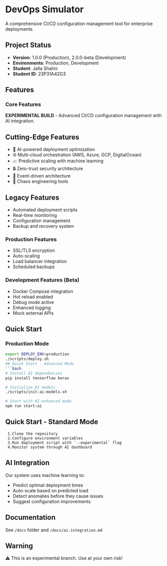 # DevOps Simulator

A comprehensive CI/CD configuration management tool for enterprise deployments.

## Project Status
- **Version**: 1.0.0 (Production), 2.0.0-beta (Development)
- **Environments**: Production, Development 
- **Student**: Jalla Shalini  
- **Student ID**: 23P31A42G3  

## Features

### Core Features

**EXPERIMENTAL BUILD** - Advanced CI/CD configuration management with AI integration.

## Cutting-Edge Features

- 🤖 AI-powered deployment optimization  
- 🌐 Multi-cloud orchestration (AWS, Azure, GCP, DigitalOcean)  
- 📈 Predictive scaling with machine learning  
- 🔒 Zero-trust security architecture  
- 🌊 Event-driven architecture  
- 🎯 Chaos engineering tools  

## Legacy Features

  - Automated deployment scripts
  - Real-time monitoring
  - Configuration management
  - Backup and recovery system

### Production Features

- SSL/TLS encryption  
- Auto-scaling  
- Load balancer integration  
- Scheduled backups 

### Development Features (Beta)

- Docker Compose integration  
- Hot reload enabled  
- Debug mode active  
- Enhanced logging  
- Mock external APIs

## Quick Start

### Production Mode

```bash
export DEPLOY_ENV=production
./scripts/deploy.sh
## Quick Start - Advanced Mode
```bash
# Install AI dependencies
pip install tensorflow keras

# Initialize AI models
./scripts/init-ai-models.sh

# Start with AI-enhanced mode
npm run start:ai
```

## Quick Start - Standard Mode

     1.Clone the repository
     2.Configure environment variables
     3.Run deployment script with `--experimental` flag
     4.Monitor system through AI dashboard

## AI Integration

Our system uses machine learning to:

   - Predict optimal deployment times
   - Auto-scale based on predicted load
   - Detect anomalies before they cause issues
   - Suggest configuration improvements

## Documentation

See `/docs` folder and `/docs/ai-integration.md`

## Warning

⚠️ This is an experimental branch. Use at your own risk!
